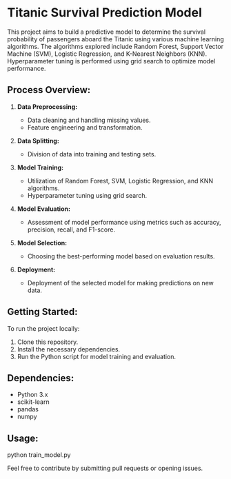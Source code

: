 # Titanic Survival Prediction Model

This project aims to build a predictive model to determine the survival probability of passengers aboard the Titanic using various machine learning algorithms. The algorithms explored include Random Forest, Support Vector Machine (SVM), Logistic Regression, and K-Nearest Neighbors (KNN). Hyperparameter tuning is performed using grid search to optimize model performance.

## Process Overview:

1. **Data Preprocessing:** 
   - Data cleaning and handling missing values.
   - Feature engineering and transformation.
   
2. **Data Splitting:** 
   - Division of data into training and testing sets.

3. **Model Training:**
   - Utilization of Random Forest, SVM, Logistic Regression, and KNN algorithms.
   - Hyperparameter tuning using grid search.

4. **Model Evaluation:**
   - Assessment of model performance using metrics such as accuracy, precision, recall, and F1-score.

5. **Model Selection:**
   - Choosing the best-performing model based on evaluation results.

6. **Deployment:**
   - Deployment of the selected model for making predictions on new data.

## Getting Started:

To run the project locally:

1. Clone this repository.
2. Install the necessary dependencies.
3. Run the Python script for model training and evaluation.

## Dependencies:

- Python 3.x
- scikit-learn
- pandas
- numpy

## Usage:

python train_model.py

Feel free to contribute by submitting pull requests or opening issues.
